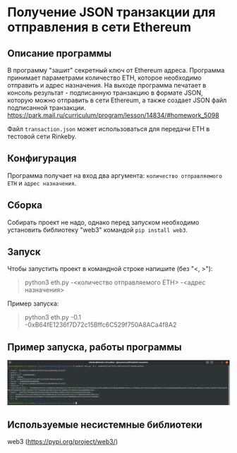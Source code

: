 # Получение JSON транзакции для отправления в сети Ethereum

## Описание программы
В программу "зашит" секретный ключ от Ethereum адреса. Программа принимает параметрами количество ETH, которое необходимо отправить и адрес назначения. На выходе программа печатает в консоль результат - подписанную транзакцию в формате JSON, которую можно отправить в сети Ethereum, а также создает JSON файл подписанной транзакции.
https://park.mail.ru/curriculum/program/lesson/14834/#homework_5098

Файл `transaction.json` может использоваться для передачи ETH в тестовой сети Rinkeby.

## Конфигурация
Программа получает на вход два аргумента: `количество отправляемого ETH` и `адрес назначения`.

## Сборка
Собирать проект не надо, однако перед запуском необходимо установить библиотеку "web3" командой `pip install web3`.

## Запуск
Чтобы запустить проект в командной строке напишите (без "<, >"):
> python3 eth.py -<количество отправляемого ETH> -<адрес назначения>

Пример запуска:
> python3 eth.py -0.1 -0xB64fE1236f7D72c15Bffc6C529f750A8ACa4f8A2

## Пример запуска, работы программы
![](transaction_example.png "Example")

## Используемые несистемные библиотеки
web3 (https://pypi.org/project/web3/)
